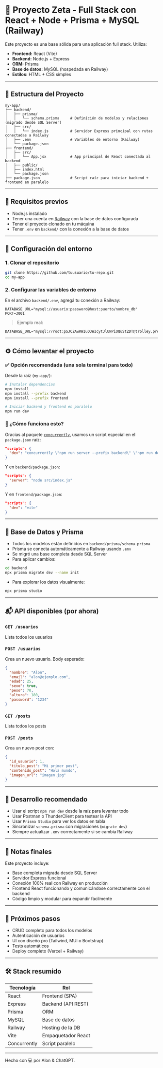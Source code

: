 # 🧠 Proyecto Zeta - Full Stack con React + Node + Prisma + MySQL (Railway)

Este proyecto es una base sólida para una aplicación full stack. Utiliza:

- **Frontend:** React (Vite)
- **Backend:** Node.js + Express
- **ORM:** Prisma
- **Base de datos:** MySQL (hospedada en Railway)
- **Estilos:** HTML + CSS simples

---

## 📁 Estructura del Proyecto

```
my-app/
├── backend/
│   ├── prisma/
│   │   └── schema.prisma     # Definición de modelos y relaciones (migrado desde SQL Server)
│   ├── src/
│   │   └── index.js          # Servidor Express principal con rutas conectadas a Railway
│   ├── .env                  # Variables de entorno (Railway)
│   └── package.json
├── frontend/
│   ├── src/
│   │   └── App.jsx           # App principal de React conectada al backend
│   ├── public/
│   ├── index.html
│   └── package.json
├── package.json              # Script raíz para iniciar backend + frontend en paralelo
```

---

## 🚀 Requisitos previos

- Node.js instalado
- Tener una cuenta en [Railway](https://railway.app/) con la base de datos configurada
- Tener el proyecto clonado en tu máquina
- Tener `.env` en `backend/` con la conexión a la base de datos

---

## 🔧 Configuración del entorno

### 1. Clonar el repositorio

```bash
git clone https://github.com/tuusuario/tu-repo.git
cd my-app
```

### 2. Configurar las variables de entorno

En el archivo `backend/.env`, agregá tu conexión a Railway:

```env
DATABASE_URL="mysql://usuario:password@host:puerto/nombre_db"
PORT=3001
```

> Ejemplo real:

```env
DATABASE_URL="mysql://root:pSJCZAwRWIuOJWIcytJlUNPiOQuStZDT@trolley.proxy.rlwy.net:19881/railway"
```

---

## ⚙️ Cómo levantar el proyecto

### ✅ Opción recomendada (una sola terminal para todo)

Desde la raíz (`my-app/`):

```bash
# Instalar dependencias
npm install
npm install --prefix backend
npm install --prefix frontend

# Iniciar backend y frontend en paralelo
npm run dev
```

### 🧠 ¿Cómo funciona esto?

Gracias al paquete [`concurrently`](https://www.npmjs.com/package/concurrently), usamos un script especial en el `package.json` raíz:

```json
"scripts": {
  "dev": "concurrently \"npm run server --prefix backend\" \"npm run dev --prefix frontend\""
}
```

Y en `backend/package.json`:

```json
"scripts": {
  "server": "node src/index.js"
}
```

Y en `frontend/package.json`:

```json
"scripts": {
  "dev": "vite"
}
```

---

## 🧱 Base de Datos y Prisma

- Todos los modelos están definidos en `backend/prisma/schema.prisma`
- Prisma se conecta automáticamente a Railway usando `.env`
- Se migró una base completa desde SQL Server
- Para aplicar cambios:

```bash
cd backend
npx prisma migrate dev --name init
```

- Para explorar los datos visualmente:

```bash
npx prisma studio
```

---

## 📬 API disponibles (por ahora)

### `GET /usuarios`
Lista todos los usuarios

### `POST /usuarios`
Crea un nuevo usuario. Body esperado:
```json
{
  "nombre": "Alon",
  "email": "alon@ejemplo.com",
  "edad": 25,
  "sexo": true,
  "peso": 70,
  "altura": 180,
  "password": "1234"
}
```

### `GET /posts`
Lista todos los posts

### `POST /posts`
Crea un nuevo post con:

```json
{
  "id_usuario": 1,
  "titulo_post": "Mi primer post",
  "contenido_post": "Hola mundo",
  "imagen_url": "imagen.jpg"
}
```

---

## 🧪 Desarrollo recomendado

- Usar el script `npm run dev` desde la raíz para levantar todo
- Usar Postman o ThunderClient para testear la API
- Usar `Prisma Studio` para ver los datos en tabla
- Sincronizar `schema.prisma` con migraciones (`migrate dev`)
- Siempre actualizar `.env` correctamente si se cambia Railway

---

## 🧠 Notas finales

Este proyecto incluye:

- Base completa migrada desde SQL Server
- Servidor Express funcional
- Conexión 100% real con Railway en producción
- Frontend React funcionando y comunicándose correctamente con el backend
- Código limpio y modular para expandir fácilmente

---

## 📌 Próximos pasos

- CRUD completo para todos los modelos
- Autenticación de usuarios
- UI con diseño pro (Tailwind, MUI o Bootstrap)
- Tests automáticos
- Deploy completo (Vercel + Railway)

---

## 🛠️ Stack resumido

| Tecnología | Rol                 |
|------------|---------------------|
| React      | Frontend (SPA)      |
| Express    | Backend (API REST)  |
| Prisma     | ORM                 |
| MySQL      | Base de datos       |
| Railway    | Hosting de la DB    |
| Vite       | Empaquetador React  |
| Concurrently | Script paralelo  |

---

Hecho con 💻 por Alon & ChatGPT.
